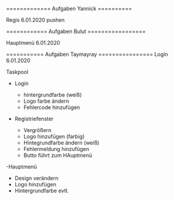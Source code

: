 ============= Aufgaben Yannick ==========

Regis 6.01.2020 pushen

============ Aufgaben Bulut =================

Hauptmenü 6.01.2020

=========== Aufgaben Taymayray ================
Login 6.01.2020

Taskpool   

- Login 
    - hintergrundfarbe (weiß)
    - Logo farbe ändern
    - Fehlercode hinzufügen
    
- Registriefenster
    - Vergrößern
    - Logo hinzufügen (farbig)
    - Hintegrundfarbe ändern (weiß)
    - Fehlermeldung hinzufügen
    - Butto führt zum HAuptmenü
    
-Hauptmenü

 - Design verändern
 - Logo hinzufügen
 - Hintergrundfarbe evtl.